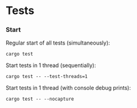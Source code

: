 # Tests

### Start

Regular start of all tests (simultaneously):

`cargo test`

Start tests in 1 thread (sequentially):

`cargo test -- --test-threads=1`

Start tests in 1 thread (with console debug prints):

`cargo test -- --nocapture`